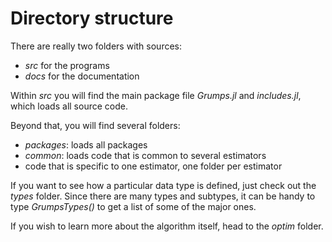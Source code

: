 # Directory structure

There are really two folders with sources:
* *src* for the programs
* *docs* for the documentation

Within *src* you will find the main package file *Grumps.jl* and *includes.jl*, which loads all source code.

Beyond that, you will find several folders:
* *packages*: loads all packages
* *common*: loads code that is common to several estimators
* code that is specific to one estimator, one folder per estimator

If you want to see how a particular data type is defined, just check out the *types* folder.  Since there are many types and subtypes, it can be handy to type *GrumpsTypes()* to get a list of some of the major ones.

If you wish to learn more about the algorithm itself, head to the *optim* folder.